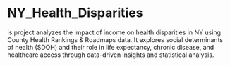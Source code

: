 # NY_Health_Disparities
is project analyzes the impact of income on health disparities in NY using County Health Rankings &amp; Roadmaps data. It explores social determinants of health (SDOH) and their role in life expectancy, chronic disease, and healthcare access through data-driven insights and statistical analysis.
